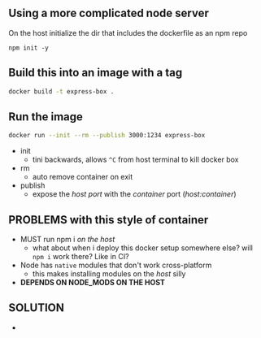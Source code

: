 ## Using a more complicated node server

On the host initialize the dir that includes the dockerfile as an npm repo

```
npm init -y
```

## Build this into an image with a tag

```bash
docker build -t express-box .
```

## Run the image

```bash
docker run --init --rm --publish 3000:1234 express-box
```

- init
  - tini backwards, allows `^C` from host terminal to kill docker box
- rm
  - auto remove container on exit
- publish
  - expose the _host port_ with the _container_ port (_host:container_)

## PROBLEMS with this style of container

- MUST run npm i _on the host_
  - what about when i deploy this docker setup somewhere else? will `npm i` work there? Like in CI?
- Node has `native` modules that don't work cross-platform
  - this makes installing modules on the _host_ silly
- **DEPENDS ON NODE_MODS ON THE HOST**

## SOLUTION

-
